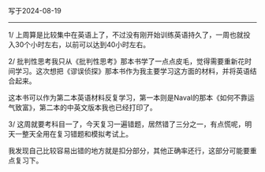 写于2024-08-19

-----

1/ 上周算是比较集中在英语上了，不过没有刚开始训练英语持久了，一周也就投入30个小时左右，以前可以达到40小时左右。

2/ 批判性思考我只从《批判性思考》那本书学了一点点皮毛，觉得需要重新花时间学习。这次想把《谬误侦探》那本书作为我主要学习这方面的材料，并将英语结合起来。

这本书可以作为第二本英语材料反复学习，第一本则是Naval的那本《如何不靠运气致富》，第二本的中英文版本我也已经打印了。

3/ 这周就要考科目一了，今天复习一遍错题，居然错了三分之一，有点慌呢，明天一整天全用在复习错题和模拟考试上。

我发现自己比较容易出错的地方就是扣分部分，其他正确率还行，这部分可能要重点复习下。
